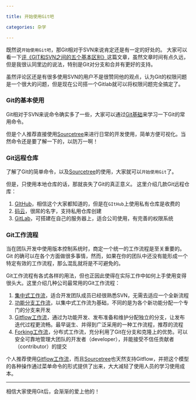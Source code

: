 ```yaml
---

title: 开始使用Git吧

categories: 杂学

---
```


既然说``开始使用Git吧``，那Git相对于SVN来说肯定还是有一定的好处的。
大家可以看一下[评《GIT和SVN之间的五个基本区别》](https://my.oschina.net/u/1580062/blog/214850)这篇文章，虽然文章时间有点久远，但是我很认同里边的说法，特别是Git对分支和合并有更好的支持。

虽然评论区还是有很多使用SVN的用户不是很赞同他的观点，认为Git的权限问题是一个很大的问题，但是现在公司搭一个Gitlab就可以将权限问题完全搞定了。

### Git的基本使用
Git相对于SVN来说命令确实多了一些，大家可以通过[Git基础](https://git-scm.com/book/zh/v1/Git-%E5%9F%BA%E7%A1%80)来学习一下Git的常用命令。

但是个人推荐直接使用[Sourcetree](https://www.sourcetreeapp.com/)来进行日常的开发使用，简单方便可视化。当然命令还是要了解一下的，以防万一啊！

### Git远程仓库
了解了Git的简单命令，以及[Sourcetree](https://www.sourcetreeapp.com/)的使用，大家就可以``开始使用Git``了。

但是，只使用本地仓库的话，那就丧失了Git的真正意义。
这里介绍几款Git远程仓库：
1. [GItHub](https://github.com/)，相信这个大家都知道的，但是在``GItHub``上使用私有仓库是收费的
2. [码云](https://gitee.com/)，很屌的名字，支持私用仓库创建
3. [GitLab](https://about.gitlab.com/)，可搭建在自己的服务器上，适合公司使用，有完善的权限系统

### Git工作流程
当在团队开发中使用版本控制系统时，商定一个统一的工作流程是至关重要的。Git 的确可以在各个方面做很多事情，然而，如果在你的团队中还没有能形成一个特定有效的工作流程，那么混乱就将是不可避免的。

Git工作流程有各式各样的用法，但也正因此使得在实际工作中如何上手使用变得很头大。这里介绍几种公司最常用的Git工作流程：
1. [集中式工作流](http://blog.jobbole.com/76847/)，适合开发团队成员已经很熟悉SVN，无需去适应一个全新流程
2. [功能分支工作流](http://blog.jobbole.com/76857/)，以集中式工作流为基础，不同的是为各个新功能分配一个专门的分支来开发
3. [Gitflow工作流](http://blog.jobbole.com/76867/)，通过为功能开发、发布准备和维护分配独立的分支，让发布迭代过程更流畅。最早诞生、并得到广泛采用的一种工作流程，推荐的流程
4. [Forking工作流](http://blog.jobbole.com/76861/)，分布式工作流，充分利用了Git在分支和克隆上的优势。可以安全可靠地管理大团队的开发者（developer），并能接受不信任贡献者（contributor）的提交

个人推荐使用[Gitflow工作流](http://blog.jobbole.com/76867/)，而且[Sourcetree](https://www.sourcetreeapp.com/)也天然支持Gitflow，并把这个模型的各种操作通过菜单命令的形式提供了出来，大大减轻了使用人员的学习使用成本。

---

相信大家使用Git后，会渐渐的爱上他的！
